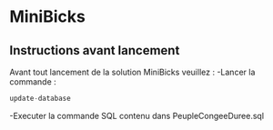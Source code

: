 # MiniBicks

## Instructions avant lancement

Avant tout lancement de la solution MiniBicks veuillez :
  -Lancer la commande :
  ```c#
  update-database
  ```
  -Executer la commande SQL contenu dans PeupleCongeeDuree.sql
